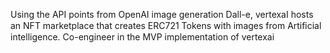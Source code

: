 Using the API points from OpenAI image generation Dall-e, vertexaI
hosts an NFT marketplace that creates ERC721 Tokens with images from
Artiﬁcial intelligence. Co-engineer in the MVP implementation of vertexai
